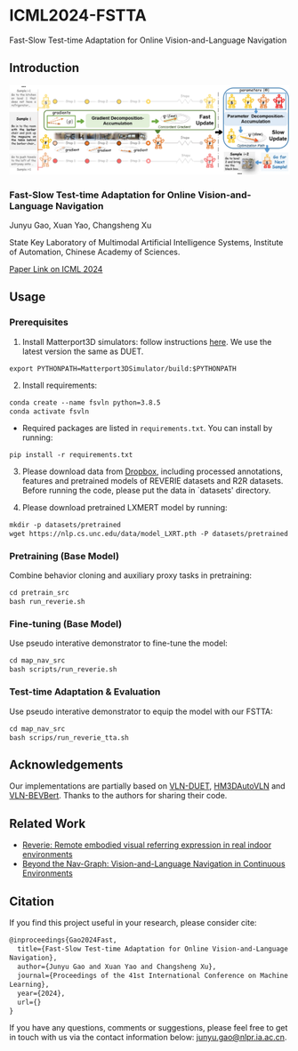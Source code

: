 # ICML2024-FSTTA
Fast-Slow Test-time Adaptation for Online Vision-and-Language Navigation
## Introduction
![image](img/FSTTA.png)

### Fast-Slow Test-time Adaptation for Online Vision-and-Language Navigation

Junyu Gao, Xuan Yao, Changsheng Xu

State Key Laboratory of Multimodal Artificial Intelligence Systems, Institute of Automation, Chinese Academy of Sciences.

[Paper Link on ICML 2024](https://icml.cc/virtual/2024/poster/33723) 

## Usage

### Prerequisites

1. Install Matterport3D simulators: follow instructions [here](https://github.com/peteanderson80/Matterport3DSimulator). We use the latest version the same as DUET.
```
export PYTHONPATH=Matterport3DSimulator/build:$PYTHONPATH
```

2. Install requirements:
```setup
conda create --name fsvln python=3.8.5
conda activate fsvln
```
* Required packages are listed in `requirements.txt`. You can install by running:

```
pip install -r requirements.txt
```

3. Please download data from [Dropbox](https://www.dropbox.com/sh/u3lhng7t2gq36td/AABAIdFnJxhhCg2ItpAhMtUBa?dl=0), including processed annotations, features and pretrained models of REVERIE datasets and R2R datasets. 
Before running the code, please put the data in `datasets' directory.

4. Please download pretrained LXMERT model by running:
```
mkdir -p datasets/pretrained 
wget https://nlp.cs.unc.edu/data/model_LXRT.pth -P datasets/pretrained
```


### Pretraining (Base Model)

Combine behavior cloning and auxiliary proxy tasks in pretraining:
```pretrain
cd pretrain_src
bash run_reverie.sh 
```



### Fine-tuning (Base Model)

Use pseudo interative demonstrator to fine-tune the model:
```finetune
cd map_nav_src
bash scripts/run_reverie.sh 
```

### Test-time Adaptation & Evaluation

Use pseudo interative demonstrator to equip the model with our FSTTA:
```TTA during test time
cd map_nav_src
bash scrips/run_reverie_tta.sh
```


## Acknowledgements
Our implementations are partially based on [VLN-DUET](https://github.com/cshizhe/VLN-DUET), [HM3DAutoVLN](https://github.com/cshizhe/HM3DAutoVLN) and [VLN-BEVBert](https://github.com/MarSaKi/VLN-BEVBert.git). Thanks to the authors for sharing their code.


## Related Work
* [Reverie: Remote embodied visual referring expression in real indoor environments](https://openaccess.thecvf.com/content_CVPR_2020/papers/Qi_REVERIE_Remote_Embodied_Visual_Referring_Expression_in_Real_Indoor_Environments_CVPR_2020_paper.pdf)
* [Beyond the Nav-Graph: Vision-and-Language Navigation in Continuous Environments](https://arxiv.org/pdf/2004.02857)

## Citation

If you find this project useful in your research, please consider cite:
```
@inproceedings{Gao2024Fast,
  title={Fast-Slow Test-time Adaptation for Online Vision-and-Language Navigation},
  author={Junyu Gao and Xuan Yao and Changsheng Xu},
  journal={Proceedings of the 41st International Conference on Machine Learning},
  year={2024},
  url={}
}
```

If you have any questions, comments or suggestions, please feel free to get in touch with us via the contact information below: junyu.gao@nlpr.ia.ac.cn.
